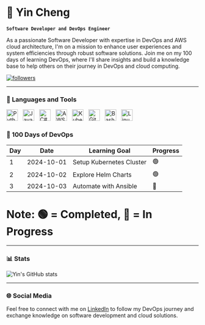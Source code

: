 # 🚀 Yin Cheng

**`Software Developer and DevOps Engineer`**

As a passionate Software Developer with expertise in DevOps and AWS cloud architecture, I'm on a mission to enhance user experiences and system efficiencies through robust software solutions. Join me on my 100 days of learning DevOps, where I'll share insights and build a knowledge base to help others on their journey in DevOps and cloud computing.

<p align="left">
   <a href="https://github.com/YinCheng-dev?tab=followers">
      <img alt="followers" title="Follow me on Github" src="https://custom-icon-badges.demolab.com/github/followers/YinCheng-dev?color=236ad3&labelColor=1155ba&style=for-the-badge&logo=person-add&label=Follow&logoColor=white"/></a>
</p>

---

### 🧰 Languages and Tools

<img align="left" alt="Python" width="30px" style="padding-right:10px;" src="https://cdn.jsdelivr.net/gh/devicons/devicon/icons/python/python-original.svg"/>
<img align="left" alt="Java" width="30px" style="padding-right:10px;" src="https://cdn.jsdelivr.net/gh/devicons/devicon/icons/java/java-original.svg"/>
<img align="left" alt="C#" width="30px" style="padding-right:10px;" src="https://cdn.jsdelivr.net/gh/devicons/devicon/icons/csharp/csharp-original.svg"/>
<img align="left" alt="AWS" width="30px" style="padding-right:10px;" src="https://raw.githubusercontent.com/devicons/devicon/master/icons/amazonwebservices/amazonwebservice"/>
<img align="left" alt="Kubernetes" width="30px" style="padding-right:10px;" src="https://cdn.jsdelivr.net/gh/devicons/devicon/icons/kubernetes/kubernetes-plain.svg"/>
<img align="left" alt="GitLab" width="30px" style="padding-right:10px;" src="https://cdn.jsdelivr.net/gh/devicons/devicon/icons/gitlab/gitlab-original.svg"/>
<img align="left" alt="Bash" width="30px" style="padding-right:10px;" src="https://cdn.jsdelivr.net/gh/devicons/devicon/icons/bash/bash-original.svg"/>
<img align="left" alt="Linux" width="30px" style="padding-right:10px;" src="https://cdn.jsdelivr.net/gh/devicons/devicon/icons/linux/linux-original.svg"/>
<br />

#

### 📅 100 Days of DevOps

| Day  | Date       | Learning Goal           | Progress |
|------|------------|-------------------------|----------|
| 1    | 2024-10-01 | Setup Kubernetes Cluster| 🟢       |
| 2    | 2024-10-02 | Explore Helm Charts     | 🟢       |
| 3    | 2024-10-03 | Automate with Ansible   | 🔴       |

# Note: 🟢 = Completed, 🔴 = In Progress

---

### 📊 Stats

![Yin's GitHub stats](https://github-readme-stats.vercel.app/api?username=YinCheng-dev&show_icons=true&theme=gruvbox)

---

### 🌐 Social Media

Feel free to connect with me on [LinkedIn](https://linkedin.com/in/yin-cheng) to follow my DevOps journey and exchange knowledge on software development and cloud solutions.

